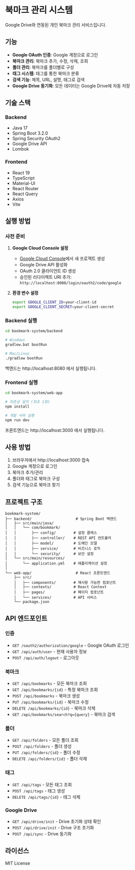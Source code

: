 # 북마크 관리 시스템

Google Drive와 연동된 개인 북마크 관리 서비스입니다.

## 기능

- **Google OAuth 인증**: Google 계정으로 로그인
- **북마크 관리**: 북마크 추가, 수정, 삭제, 조회
- **폴더 관리**: 북마크를 폴더별로 구성
- **태그 시스템**: 태그를 통한 북마크 분류
- **검색 기능**: 제목, URL, 설명, 태그로 검색
- **Google Drive 동기화**: 모든 데이터는 Google Drive에 자동 저장

## 기술 스택

### Backend
- Java 17
- Spring Boot 3.2.0
- Spring Security OAuth2
- Google Drive API
- Lombok

### Frontend
- React 19
- TypeScript
- Material-UI
- React Router
- React Query
- Axios
- Vite

## 실행 방법

### 사전 준비

1. **Google Cloud Console 설정**
   - [Google Cloud Console](https://console.cloud.google.com/)에서 새 프로젝트 생성
   - Google Drive API 활성화
   - OAuth 2.0 클라이언트 ID 생성
   - 승인된 리다이렉트 URI 추가: `http://localhost:8080/login/oauth2/code/google`

2. **환경 변수 설정**
   ```bash
   export GOOGLE_CLIENT_ID=your-client-id
   export GOOGLE_CLIENT_SECRET=your-client-secret
   ```

### Backend 실행

```bash
cd bookmark-system/backend

# Windows
gradlew.bat bootRun

# Mac/Linux
./gradlew bootRun
```

백엔드는 http://localhost:8080 에서 실행됩니다.

### Frontend 실행

```bash
cd bookmark-system/web-app

# 의존성 설치 (최초 1회)
npm install

# 개발 서버 실행
npm run dev
```

프론트엔드는 http://localhost:3000 에서 실행됩니다.

## 사용 방법

1. 브라우저에서 http://localhost:3000 접속
2. Google 계정으로 로그인
3. 북마크 추가/관리
4. 폴더와 태그로 북마크 구성
5. 검색 기능으로 북마크 찾기

## 프로젝트 구조

```
bookmark-system/
├── backend/                    # Spring Boot 백엔드
│   ├── src/main/java/
│   │   └── com/bookmark/
│   │       ├── config/        # 설정 클래스
│   │       ├── controller/    # REST API 컨트롤러
│   │       ├── model/         # 도메인 모델
│   │       ├── service/       # 비즈니스 로직
│   │       └── security/      # 보안 설정
│   └── src/main/resources/
│       └── application.yml    # 애플리케이션 설정
│
└── web-app/                    # React 프론트엔드
    ├── src/
    │   ├── components/        # 재사용 가능한 컴포넌트
    │   ├── contexts/          # React Context
    │   ├── pages/             # 페이지 컴포넌트
    │   └── services/          # API 서비스
    └── package.json
```

## API 엔드포인트

### 인증
- `GET /oauth2/authorization/google` - Google OAuth 로그인
- `GET /api/auth/user` - 현재 사용자 정보
- `POST /api/auth/logout` - 로그아웃

### 북마크
- `GET /api/bookmarks` - 모든 북마크 조회
- `GET /api/bookmarks/{id}` - 특정 북마크 조회
- `POST /api/bookmarks` - 북마크 생성
- `PUT /api/bookmarks/{id}` - 북마크 수정
- `DELETE /api/bookmarks/{id}` - 북마크 삭제
- `GET /api/bookmarks/search?q={query}` - 북마크 검색

### 폴더
- `GET /api/folders` - 모든 폴더 조회
- `POST /api/folders` - 폴더 생성
- `PUT /api/folders/{id}` - 폴더 수정
- `DELETE /api/folders/{id}` - 폴더 삭제

### 태그
- `GET /api/tags` - 모든 태그 조회
- `POST /api/tags` - 태그 생성
- `DELETE /api/tags/{id}` - 태그 삭제

### Google Drive
- `GET /api/drive/init` - Drive 초기화 상태 확인
- `POST /api/drive/init` - Drive 구조 초기화
- `POST /api/sync` - Drive 동기화

## 라이선스

MIT License
